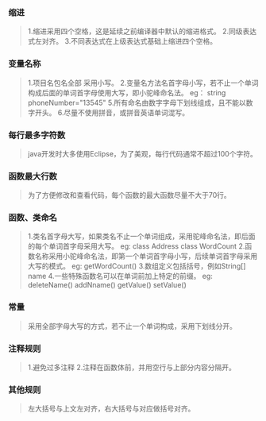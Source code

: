 
### 缩进
>1.缩进采用四个空格，这是延续之前编译器中默认的缩进格式。
2.同级表达式左对齐。
3.不同表达式在上级表达式基础上缩进四个空格。
### 变量名称
>1.项目名包名全部 采用小写。
2.变量名方法名首字母小写，若不止一个单词构成后面的单词首字母使用大写，即小驼峰命名法。
eg： string phoneNumber="13545"
5.所有命名由数字字母下划线组成，且不能以数字开头。
6.尽量不使用拼音，或拼音英语单词混写。
### 每行最多字符数
>java开发时大多使用Eclipse，为了美观，每行代码通常不超过100个字符。
### 函数最大行数
>为了方便修改和查看代码，每个函数的最大函数尽量不大于70行。
### 函数、类命名
>1.类名首字母大写，如果类名不止一个单词组成，采用驼峰命名法，即后面的每个单词首字母采用大写。
eg: class Address         class WordCount
2.函数名称采用小驼峰命名法，即第一个单词首字母小写，后续单词首字母采用大写的模式。
eg: getWordCount()
3.数组定义包括括号，例如String[] name
4.一些特殊函数名可以在单词前加上特定的前缀。
eg: deleteName() addNname() getValue() setValue()
### 常量
>采用全部字母大写的方式，若不止一个单词构成，采用下划线分开。
### 注释规则
>1.避免过多注释
2.注释在函数体前，并用空行与上部分内容分隔开。
### 其他规则
>左大括号与上文左对齐，右大括号与对应做括号对齐。
